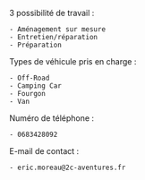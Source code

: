 3 possibilité de travail :

    - Aménagement sur mesure
    - Entretien/réparation
    - Préparation


Types de véhicule pris en charge :

    - Off-Road
    - Camping Car
    - Fourgon
    - Van

Numéro de téléphone : 

    - 0683428092


E-mail de contact :

    - eric.moreau@2c-aventures.fr